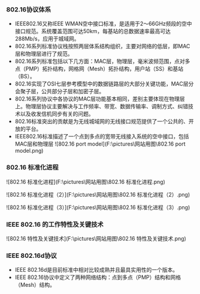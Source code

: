 ### 802.16协议体系

* IEEE802.16又称IEEE WMAN空中接口标准，是适用于2～66GHz频段的空中接口规范。系统覆盖范围可达50km，每基站的总数据速率最高可达288Mb/s，应用于城域网。
* 802.16系列标准协议栈按照两层体系结构组织，主要对网络的低层，即MAC层和物理层进行了规范。
* 802.16系列标准包括以下几方面：MAC层，物理层，毫米波频范围，点对多点（PMP）拓扑结构，网格网（Mesh）拓扑结构，用户站（SS）和基站（BS）。  
* 802.16实现了OSI七层参考模型中的数据链路层的大部分关键功能，MAC层分会聚子层，公共部分子层和加密子层。
* 802.16系列协议中各协议的MAC层功能基本相同，差别主要体现在物理层上。物理层协议主要解决与工作频率、带宽、数据传输率、调制方式、纠错技术以及收发信机同步有关的问题。 
* 802.16标准突出的贡献是为无线城域网的无线接口规范提供了一个公共的、开放的平台。
* IEEE802.16标准描述了一个点到多点的宽带无线接入系统的空中接口，包括MAC层和物理层   ![802.16 port model](F:\pictures\网站用图\802.16 port model.png)

### 802.16 标准化进程

 ![802.16 标准化进程](F:\pictures\网站用图\802.16 标准化进程.png)

 ![802.16 标准化进程（2）](F:\pictures\网站用图\802.16 标准化进程（2）.png)

![802.16 标准化进程（3）](F:\pictures\网站用图\802.16 标准化进程（3）.png)

### IEEE 802.16 的工作特性及关键技术 

![802.16 特性及关键技术](F:\pictures\网站用图\802.16 特性及关键技术.png)

### IEEE 802.16d协议

* IEEE 802.16d是目前标准中相对比较成熟并且最具实用性的一个版本。
* IEEE 802.16协议中定义了两种网络结构：点到多点（PMP）结构和网格（Mesh）结构。